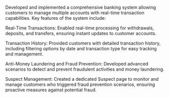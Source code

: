 Developed and implemented a comprehensive banking system allowing customers to manage multiple accounts with real-time transaction capabilities. Key features of the system include:

Real-Time Transactions: Enabled real-time processing for withdrawals, deposits, and transfers, ensuring instant updates to customer accounts.

Transaction History: Provided customers with detailed transaction history, including filtering options by date and transaction type for easy tracking and management.

Anti-Money Laundering and Fraud Prevention: Developed advanced scenarios to detect and prevent fraudulent activities and money laundering.

Suspect Management: Created a dedicated Suspect page to monitor and manage customers who triggered fraud prevention scenarios, ensuring proactive measures against potential fraud.
